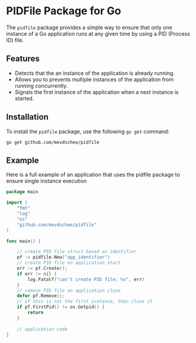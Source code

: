 # PIDFile Package for Go

The `pidfile` package provides a simple way to ensure that only one instance of a Go application runs at any given time by using a PID (Process ID) file.

## Features

- Detects that the an instance of the application is already running.
- Allows you to prevents multiple instances of the application from running concurrently.
- Signals the first instance of the application when a next instance is started.

## Installation

To install the `pidfile` package, use the following `go get` command:

    go get github.com/mevdschee/pidfile

## Example

Here is a full example of an application that uses the pidfile package to ensure single instance execution

```go
package main

import (
    "fmt"
    "log"
    "os"
    "github.com/mevdschee/pidfile"
)

func main() {

    // create PID file struct based on identifier
    pf := pidfile.New("app_identifier")
    // create PID file on application start
    err := pf.Create();
    if err != nil {
        log.Fatalf("can't create PID file: %v", err)
    }
    // remove PID file on application close
    defer pf.Remove();
    // if this is not the first instance, then close it
    if pf.FirstPid() != os.Getpid() {
        return
    } 
    
    // application code
}
```

